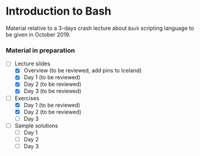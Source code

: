 # Introduction to Bash

Material relative to a 3-days crash lecture about `Bash` scripting language to be given in October 2019.

### Material in preparation

- [ ] Lecture slides
  - [x] Overview (to be reviewed, add pins to Iceland)
  - [x] Day 1 (to be reviewed)
  - [x] Day 2 (to be reviewed)
  - [x] Day 3 (to be reviewed)

- [ ] Exercises
  - [x] Day 1 (to be reviewed)
  - [x] Day 2 (to be reviewed)
  - [ ] Day 3

- [ ] Sample solutions
  - [ ] Day 1
  - [ ] Day 2
  - [ ] Day 3

